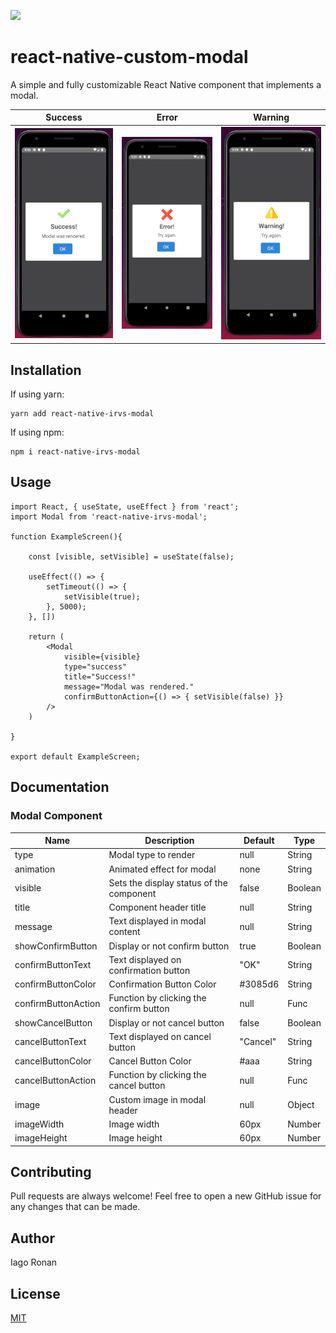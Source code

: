 ![](https://img.shields.io/npm/v/react-native-irvs-modal.svg?style=flat)

# react-native-custom-modal

A simple and fully customizable React Native component that implements a modal. 

Success                    | Error                     | Warning
:-------------------------:|:-------------------------:|:-------------------------:|
![](src/assets/examples/success.png) | ![](src/assets/examples/error.png) | ![](src/assets/examples/warning.png)

## Installation

If using yarn:

```
yarn add react-native-irvs-modal
```

If using npm:

```
npm i react-native-irvs-modal
```

## Usage

```
import React, { useState, useEffect } from 'react';
import Modal from 'react-native-irvs-modal';

function ExampleScreen(){
    
    const [visible, setVisible] = useState(false);

    useEffect(() => {
        setTimeout(() => {
            setVisible(true);
        }, 5000);
    }, [])

    return (
        <Modal
            visible={visible} 
            type="success"
            title="Success!"
            message="Modal was rendered."
            confirmButtonAction={() => { setVisible(false) }}
        />
    )
    
}

export default ExampleScreen;
```

## Documentation

### Modal Component
| Name                      | Description                              | Default     | Type   |
|---------------------------|------------------------------------------|-------------|--------|
| type                      | Modal type to render                     | null        | String |
| animation                 | Animated effect for modal                | none        | String |
| visible                   | Sets the display status of the component | false       | Boolean |
| title                     | Component header title                   | null        | String |
| message                   | Text displayed in modal content          | null        | String |
| showConfirmButton         | Display or not confirm button            | true        | Boolean |
| confirmButtonText         | Text displayed on confirmation button    | "OK"        | String |
| confirmButtonColor        | Confirmation Button Color                | #3085d6     | String |
| confirmButtonAction       | Function by clicking the confirm button  | null        | Func |
| showCancelButton          | Display or not cancel button             | false       | Boolean |
| cancelButtonText          | Text displayed on cancel button          | "Cancel"    | String |
| cancelButtonColor         | Cancel Button Color                      | #aaa        | String |
| cancelButtonAction        | Function by clicking the cancel button   | null        | Func |
| image                     | Custom image in modal header             | null        | Object |
| imageWidth                | Image width                              | 60px        | Number |
| imageHeight               | Image height                             | 60px        | Number |


## Contributing
Pull requests are always welcome! Feel free to open a new GitHub issue for any changes that can be made.

## Author
Iago Ronan

## License
[MIT](./LICENSE)
